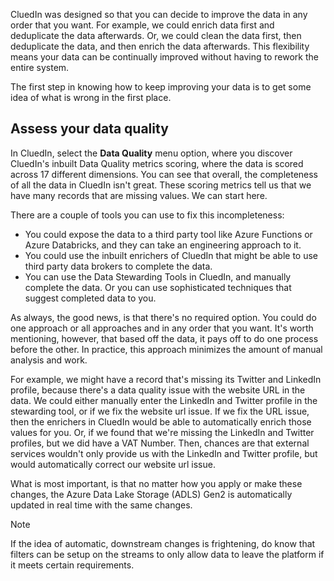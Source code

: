 CluedIn was designed so that you can decide to improve the data in any order that you want. For example, we could enrich data first and deduplicate the data afterwards. Or, we could clean the data first, then deduplicate the data, and then enrich the data afterwards. This flexibility means your data can be continually improved without having to rework the entire system.

The first step in knowing how to keep improving your data is to get some idea of what is wrong in the first place.

## Assess your data quality

In CluedIn, select the **Data Quality** menu option, where you discover CluedIn's inbuilt Data Quality metrics scoring, where the data is scored across 17 different dimensions. You can see that overall, the completeness of all the data in CluedIn isn't great. These scoring metrics tell us that we have many records that are missing values. We can start here.

There are a couple of tools you can use to fix this incompleteness:

- You could expose the data to a third party tool like Azure Functions or Azure Databricks, and they can take an engineering approach to it.
- You could use the inbuilt enrichers of CluedIn that might be able to use third party data brokers to complete the data.
- You can use the Data Stewarding Tools in CluedIn, and manually complete the data. Or you can use sophisticated techniques that suggest completed data to you.

As always, the good news, is that there's no required option. You could do one approach or all approaches and in any order that you want. It's worth mentioning, however, that based off the data, it pays off to do one process before the other. In practice, this approach minimizes the amount of manual analysis and work.

For example, we might have a record that's missing its Twitter and LinkedIn profile, because there's a data quality issue with the website URL in the data. We could either manually enter the LinkedIn and Twitter profile in the stewarding tool, or if we fix the website url issue. If we fix the URL issue, then the enrichers in CluedIn would be able to automatically enrich those values for you. Or, if we found that we're missing the LinkedIn and Twitter profiles, but we did have a VAT Number. Then, chances are that external services wouldn't only provide us with the LinkedIn and Twitter profile, but would automatically correct our website url issue.

What is most important, is that no matter how you apply or make these changes, the Azure Data Lake Storage (ADLS) Gen2 is automatically updated in real time with the same changes.

>[!NOTE] 
> If the idea of automatic, downstream changes is frightening, do know that filters can be setup on the streams to only allow data to leave the platform if it meets certain requirements. 